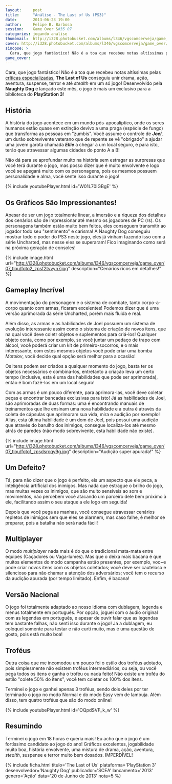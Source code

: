 ```yaml
---
layout:     post
title:      "Análise - The Last of Us (PS3)"
date:       2013-06-23 19:00
author:     Felipe B. Barbosa
session:    Game Over &#35 07
categories: jogando analise
thumbnail:  http://i328.photobucket.com/albums/l346/vgscomcerveja/game_over/07_tlou/post_thumbnail_zpspa6pmufj.jpg
cover: http://i328.photobucket.com/albums/l346/vgscomcerveja/game_over/07_tlou/post_header_zps3us1ikvy.jpg
sinopse: >
  Cara, que jogo fantástico! Não é a toa que recebeu notas altíssimas pelas críticas especializadas, The Last of Us conseguiu unir drama, ação, aventura, suspense, terror e até stealth em um só jogo! Desenvolvido pela Naughty Dog e lançado este mês, o jogo é mais um exclusivo para a biblioteca do PlayStation 3!
game_cover:
---
```

Cara, que jogo fantástico! Não é a toa que recebeu notas altíssimas pelas [críticas especializadas](http://www.metacritic.com/game/playstation-3/the-last-of-us), **The Last of Us** conseguiu unir drama, ação, aventura, suspense, terror e até *stealth* em um só jogo! Desenvolvido pela **Naughty Dog** e lançado este mês, o jogo é mais um exclusivo para a biblioteca do **PlayStation 3**!

## História

A história do jogo acontece em um mundo pós-apocalíptico, onde os seres humanos estão quase em extinção devivo a uma praga (espécie de fungo) que transforma as pessoas em "zumbis". Você assume o controle de **_Joel_**, um durão sobrevivente veterano que de repente se vê "obrigado" a ajudar uma jovem garota chamada **_Ellie_** a chegar a um local seguro, e para isto, terão que atravessar algumas cidades do ponto A a B!

Não dá para se aprofundar muito na história sem estragar as surpresas que você terá durante o jogo, mas posso dizer que é muito envolvente e logo você se apegará muito com os personagens, pois os mesmos possuem personalidade e alma, você sente isso durante o jogo!

{% include youtubePlayer.html id='W01L70IGBgE' %}

## Os Gráficos São Impressionantes!

Apesar de ser um jogo totalmente linear, a imersão e a riqueza dos detalhes dos cenários são de impressionar até mesmo os jogadores de PC (rs). Os personagens também estão muito bem feitos, eles conseguem transmitir ao jogador todo seu "sentimento" e carisma! A Naughty Dog conseguiu mostrar todo o poder do PS3 neste jogo, eles já vinham fazendo isso com a série Uncharted, mas nesse eles se superaram! Fico imaginando como será na próxima geração de consoles!

{% include image.html url="http://i328.photobucket.com/albums/l346/vgscomcerveja/game_over/07_tlou/foto2_zpsf2tvvyn7.jpg" description="Cenários ricos em detalhes!" %}

## Gameplay Incrível

A movimentação do personagem e o sistema de combate, tanto corpo-a-corpo quanto com armas, ficaram excelentes! Podemos dizer que é uma versão aprimorada da série Uncharted, porém mais fluida e real.

Além disso, as armas e as habilidades de Joel possuem um sistema de evolução interessante assim como o sistema de criação de novos itens, que na qual você deve coletr objetos e suplementos para criá-los! Qualquer objeto conta, como por exemplo, se você juntar um pedaço de trapo com álcool, você poderá criar um kit de primeiro-socorros, e o mais interessante, com estes mesmos objetos você pode criar uma bomba *Motolov*, você decide qual opção será melhor para a ocasião!

Os itens podem ser criados a qualquer momento do jogo, basta ter os objetos necessários e combiná-los, entretanto a criação leva um certo tempo (inclusive, esta é uma das habilidades que pode ser aprimorada), então é bom fazê-los em um local seguro!

Com as armas é um pouco diferente, para aprimora-las, você deve coletar peças e encontrar bancadas exclusivas para isto! Já as habilidades de Joel, são aprimoradas de duas formas: uma é encontrando manuais de treinamentos que lhe ensinam uma nova habilidade e a outra é através da coleta de cápsulas que aprimoram sua vida, mira e audição por exemplo! Aliás, esta última habilidade é um dom de Joel, pois possui uma audição que através do barulho dos inimigos, consegue localiza-los até mesmo atrás de paredes (não modo sobrevivente, esta habilidade não existe).

{% include image.html url="http://i328.photobucket.com/albums/l346/vgscomcerveja/game_over/07_tlou/foto1_zpsdsrcqy9g.jpg" description="Audição super apurada!" %}

## Um Defeito?

Tá, para não dizer que o jogo é perfeito, eis um aspecto que ele peca, a inteligência artificial dos inimigos. Mas nada que estrague o brilho do jogo, mas muitas vezes os inimigos, que são muito sensíveis ao som e movimentos, não percebem você atacando um parceiro dele bem próximo à ele, facilitando assim o seu ataque a ele logo em seguida!

Depois que você pega as manhas, você consegue atravessar cenários repletos de inimigos sem que eles se alarmem, mas caso falhe, é melhor se preparar, pois a batalha não será nada fácil!

## Multiplayer

O modo *multiplayer* nada mais é do que o tradicional mata-mata entre equipes (Caçadores ou Vaga-lumes). Mas que o deixa mais bacana é que muitos elementos do modo campanha estão presentes, por exemplo, voc~e pode criar novos itens com os objetos coletádos; você deve ser cauteloso e silencioso para não chamar a atenção dos adversários; você tem o recurso da audição apurada (por tempo limitado). Enfim, é bacana!

## Versão Nacional

O jogo foi totalmente adaptado ao nosso idioma com dublagem, legenda e menus totalmente em português. Por opção, joguei com o áudio original com as legendas em português, e apesar de ouvir falar que as legendas tem bastante falhas, não senti isso durante o jogo! Já a dublagem, eu coloquei somente para testar e não curti muito, mas é uma questão de gosto, pois está muito boa!

## Troféus

Outra coisa que me incomodou um pouco foi o estilo dos troféus adotado, pois simplesmente não existem troféus intermediários, ou seja, ou você pega todos os itens e ganha o troféu ou nada feito! Não existe um troféu do estilo "colete 50% do itens", você tem coletar os 100% dos itens.

Terminei o jogo e ganhei apenas 3 troféus, sendo dois deles por ter terminado o jogo no modo Normal e do modo Easy vem de lambuja. Além disso, tem quatro troféus que são do modo online!

{% include youtubePlayer.html id='OQpdSVF_k_w' %}

## Resumindo

Terminei o jogo em 18 horas e queria mais! Eu acho que o jogo é um fortíssimo candidato ao jogo do ano! Gráficos excelentes, jogabilidade muito boa, história envolvente, uma mistura de drama, ação, aventura, *stealth*, suspense e terror muito bem dosados. IMPERDÍVEL!

{% include ficha.html
  titulo='The Last of Us'
  plataforma='PlayStation 3'
  desenvolvedor='Naughty Dog'
  publicador='SCEA'
  lancamento='2013'
  genero='Ação'
  data='20 de Junho de 2013'
  nota=5 %}
